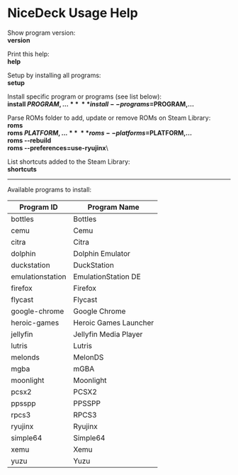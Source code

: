 # NiceDeck Usage Help

Show program version:\
  **version**

Print this help:\
  **help**

Setup by installing all programs:\
  **setup**

Install specific program or programs (see list below):\
  **install $PROGRAM,...**\
  **install --programs=$PROGRAM,...**

Parse ROMs folder to add, update or remove ROMs on Steam Library:\
  **roms**\
  **roms $PLATFORM,...**\
  **roms --platforms=$PLATFORM,...**\
  **roms --rebuild**\
  **roms --preferences=use-ryujinx**\

List shortcuts added to the Steam Library:\
  **shortcuts**

------

Available programs to install:

| Program ID       | Program Name               |
|------------------|----------------------------|
| bottles          | Bottles                    |
| cemu             | Cemu                       |
| citra            | Citra                      |
| dolphin          | Dolphin Emulator           |
| duckstation      | DuckStation                |
| emulationstation | EmulationStation DE        |
| firefox          | Firefox                    |
| flycast          | Flycast                    |
| google-chrome    | Google Chrome              |
| heroic-games     | Heroic Games Launcher      |
| jellyfin         | Jellyfin Media Player      |
| lutris           | Lutris                     |
| melonds          | MelonDS                    |
| mgba             | mGBA                       |
| moonlight        | Moonlight                  |
| pcsx2            | PCSX2                      |
| ppsspp           | PPSSPP                     |
| rpcs3            | RPCS3                      |
| ryujinx          | Ryujinx                    |
| simple64         | Simple64                   |
| xemu             | Xemu                       |
| yuzu             | Yuzu                       |
